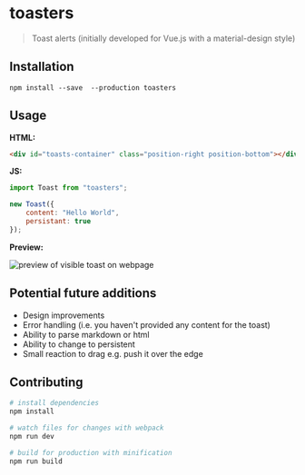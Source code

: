 # toasters

> Toast alerts (initially developed for Vue.js with a material-design style)

## Installation

`npm install --save  --production toasters`

## Usage

**HTML:**

```html
<div id="toasts-container" class="position-right position-bottom"></div>
```

**JS:**

```js
import Toast from "toasters";

new Toast({
	content: "Hello World",
	persistant: true
});
```

**Preview:**

![preview of visible toast on webpage](https://i.imgur.com/7kIH6Oi.png)

## Potential future additions
- Design improvements
- Error handling (i.e. you haven't provided any content for the toast)
- Ability to parse markdown or html
- Ability to change to persistent
- Small reaction to drag e.g. push it over the edge

<!--See [example](https://github.com/jonathan-grah/vue-roaster/tree/master/example) folder for more details.-->

## Contributing

``` bash
# install dependencies
npm install

# watch files for changes with webpack
npm run dev

# build for production with minification
npm run build
```